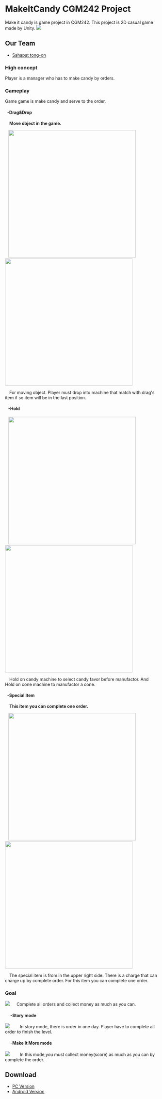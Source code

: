 # MakeItCandy CGM242 Project
Make it candy is game project in CGM242. This project is 2D casual game made by Unity.
<img src="https://github.com/Sahapat/MakeItCandy-Android-/blob/master/Captures/Game.jpg">
## Our Team
- [Sahapat tong-on](https://www.facebook.com/sahapat.tongon)
### High concept
Player is a manager who has to make candy by orders.

### Gameplay
Game game is make candy and serve to the order. <br>
#### &ensp;-Drag&Drop
&emsp;<strong>Move object in the game.</strong><br>

<p float="left">
    &ensp;
    <img src="https://github.com/Sahapat/MakeItCandy-Android-/blob/master/Captures/Drag%26Drop.gif" width="420"/>
    &emsp;
    <img src="https://github.com/Sahapat/MakeItCandy-Android-/blob/master/Captures/Drag%26Drop-Fail-.gif" width="420"/>
</p>
&emsp;For moving object. Player must drop into machine that match with drag's item if so item will be in the last position.

#### &ensp; -Hold

<p float="left">
    &ensp;
    <img src="https://github.com/Sahapat/MakeItCandy-Android-/blob/master/Captures/Candy_hold.gif" width="420"/>
    &emsp;
    <img src="https://github.com/Sahapat/MakeItCandy-Android-/blob/master/Captures/Cone_hold.gif" width="420"/>
</p>
&emsp;Hold on candy machine to select candy favor before manufactor. And Hold on cone machine to manufactor a cone.

#### &ensp;-Special Item
&emsp;<strong>This item you can complete one order.</strong><br>

<p float="left">
    &ensp;
    <img src="https://github.com/Sahapat/MakeItCandy-Android-/blob/master/Captures/SpecialItem_2.jpg" width="420"/>
    &emsp;
    <img src="https://github.com/Sahapat/MakeItCandy-Android-/blob/master/Captures/SpecialItem.jpg" width="420"/>
</p>
&emsp;The special item is from in the upper right side. There is a charge that can charge up by complete order. For this item you can complete one order.

### Goal
<img src="https://github.com/Sahapat/MakeItCandy-Android-/blob/master/Captures/CompleteOrder.gif">
&emsp; Complete all orders and collect money as much as you can.

#### &emsp; -Story mode
<img src="https://github.com/Sahapat/MakeItCandy-Android-/blob/master/Captures/Pass.jpg">
&emsp; &ensp; In story mode, there is order in one day. Player have to complete all order to finish the level.

#### &emsp; -Make It More mode
<img src="https://github.com/Sahapat/MakeItCandy-Android-/blob/master/Captures/TimeOut.jpg">
&emsp; &ensp; In this mode,you must collect money(score) as much as you can by complete the order.

## Download
- [PC Version](https://drive.google.com/uc?export=download&id=1-Ig1glL2Vo27uG4uN1b4QfHHPTtUVbOS)
- [Android Version](https://drive.google.com/uc?export=download&id=10f9uNggEUPdQoKuhYUGCKjU0iPs8q6fV)